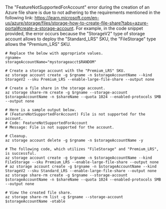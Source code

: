 The "FeatureNotSupportedForAccount" error during the creation of an Azure file share is due to not adhering to the requirements mentioned in the following link: https://learn.microsoft.com/en-us/azure/storage/files/storage-how-to-create-file-share?tabs=azure-portal#create-a-storage-account. For example, in the code snippet provided, the error occurs because the "StorageV2" type of storage account allows to deploy the "Standard_LRS" SKU, the "FileStorage" type allows the "Premium_LRS" SKU.

```
# Replace the below with appropriate values.
rgname=
storageAccountName="mystorageacct$RANDOM"
```

```
# Create a storage account with the "Premium_LRS" SKU.
az storage account create -g $rgname -n $storageAccountName --kind StorageV2 --sku Premium_LRS --enable-large-file-share --output none
```

```
# Create a file share in the storage account.
az storage share-rm create -g $rgname --storage-account $storageAccountName -n $shareName --quota 1024 --enabled-protocols SMB --output none

# Here is a sample output below.
# (FeatureNotSupportedForAccount) File is not supported for the account.
# Code: FeatureNotSupportedForAccount
# Message: File is not supported for the account.
```

```
# Cleanup.
az storage account delete -g $rgname -n $storageAccountName -y
```

```
# The following code, which utilizes "FileStorage" and "Premium_LRS", is successful.
az storage account create -g $rgname -n $storageAccountName --kind FileStorage --sku Premium_LRS --enable-large-file-share --output none
# az storage account create -g $rgname -n $storageAccountName --kind StorageV2 --sku Standard_LRS --enable-large-file-share --output none
az storage share-rm create -g $rgname --storage-account $storageAccountName -n $shareName --quota 1024 --enabled-protocols SMB --output none

# View the created file share.
az storage share-rm list -g $rgname --storage-account $storageAccountName -otable
```
